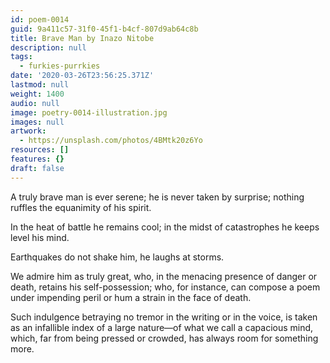 ```yaml
---
id: poem-0014
guid: 9a411c57-31f0-45f1-b4cf-807d9ab64c8b
title: Brave Man by Inazo Nitobe
description: null
tags:
  - furkies-purrkies
date: '2020-03-26T23:56:25.371Z'
lastmod: null
weight: 1400
audio: null
image: poetry-0014-illustration.jpg
images: null
artwork:
  - https://unsplash.com/photos/4BMtk20z6Yo
resources: []
features: {}
draft: false
---
```


A truly brave man is ever serene; he is never taken by surprise; nothing ruffles the equanimity of his spirit.

In the heat of battle he remains cool; in the midst of catastrophes he keeps level his mind.

Earthquakes do not shake him, he laughs at storms.

We admire him as truly great, who, in the menacing presence of danger or death, retains his self-possession; who, for instance, can compose a poem under impending peril or hum a strain in the face of death.

Such indulgence betraying no tremor in the writing or in the voice, is taken as an infallible index of a large nature—of what we call a capacious mind, which, far from being pressed or crowded, has always room for something more.
